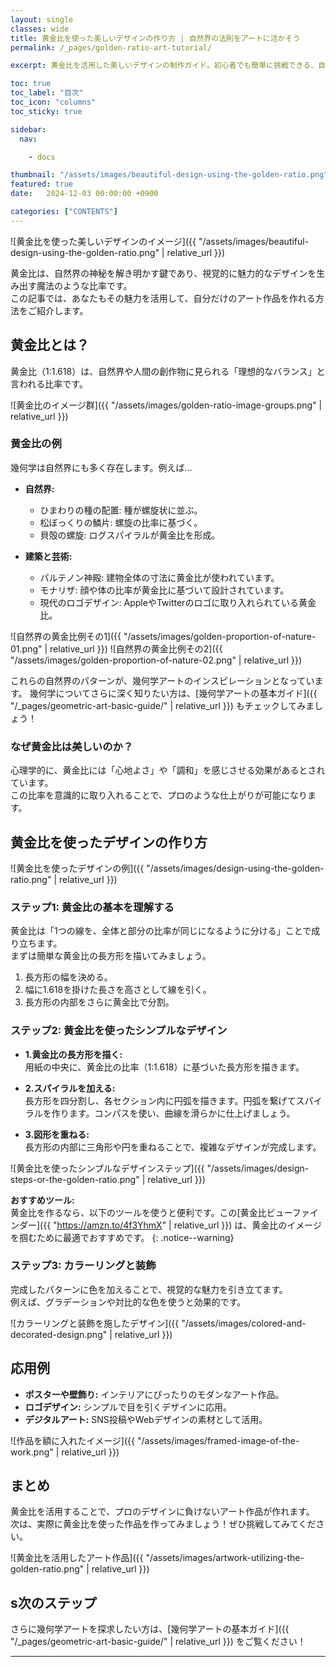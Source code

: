 ```yaml
---
layout: single
classes: wide
title: 黄金比を使った美しいデザインの作り方 | 自然界の法則をアートに活かそう
permalink: /_pages/golden-ratio-art-tutorial/

excerpt: 黄金比を活用した美しいデザインの制作ガイド。初心者でも簡単に挑戦できる、自然界の法則を取り入れたアートの作り方を解説！

toc: true
toc_label: "目次"
toc_icon: "columns"
toc_sticky: true

sidebar:
  nav:

    - docs

thumbnail: "/assets/images/beautiful-design-using-the-golden-ratio.png"
featured: true
date:   2024-12-03 00:00:00 +0900

categories: ["CONTENTS"]
---
```


![黄金比を使った美しいデザインのイメージ]({{ "/assets/images/beautiful-design-using-the-golden-ratio.png" | relative_url }})

黄金比は、自然界の神秘を解き明かす鍵であり、視覚的に魅力的なデザインを生み出す魔法のような比率です。  
この記事では、あなたもその魅力を活用して、自分だけのアート作品を作れる方法をご紹介します。  

## 黄金比とは？

黄金比（1:1.618）は、自然界や人間の創作物に見られる「理想的なバランス」と言われる比率です。

![黄金比のイメージ群]({{ "/assets/images/golden-ratio-image-groups.png" | relative_url }})

### 黄金比の例
幾何学は自然界にも多く存在します。例えば…

* **自然界:**
  - ひまわりの種の配置: 種が螺旋状に並ぶ。  
  - 松ぼっくりの鱗片: 螺旋の比率に基づく。 
  - 貝殻の螺旋: ログスパイラルが黄金比を形成。   

* **建築と芸術:**
  - パルテノン神殿: 建物全体の寸法に黄金比が使われています。  
  - モナリザ: 顔や体の比率が黄金比に基づいて設計されています。  
  - 現代のロゴデザイン: AppleやTwitterのロゴに取り入れられている黄金比。  

![自然界の黄金比例その1]({{ "/assets/images/golden-proportion-of-nature-01.png" | relative_url }})
![自然界の黄金比例その2]({{ "/assets/images/golden-proportion-of-nature-02.png" | relative_url }})


これらの自然界のパターンが、幾何学アートのインスピレーションとなっています。
幾何学についてさらに深く知りたい方は、[幾何学アートの基本ガイド]({{ "/_pages/geometric-art-basic-guide/" | relative_url }}) もチェックしてみましょう！


### なぜ黄金比は美しいのか？
心理学的に、黄金比には「心地よさ」や「調和」を感じさせる効果があるとされています。  
この比率を意識的に取り入れることで、プロのような仕上がりが可能になります。



## 黄金比を使ったデザインの作り方
![黄金比を使ったデザインの例]({{ "/assets/images/design-using-the-golden-ratio.png" | relative_url }})

### ステップ1: 黄金比の基本を理解する 
黄金比は「1つの線を、全体と部分の比率が同じになるように分ける」ことで成り立ちます。  
まずは簡単な黄金比の長方形を描いてみましょう。

1. 長方形の幅を決める。  
2. 幅に1.618を掛けた長さを高さとして線を引く。  
3. 長方形の内部をさらに黄金比で分割。  

### ステップ2: 黄金比を使ったシンプルなデザイン

* **1.黄金比の長方形を描く:**  
用紙の中央に、黄金比の比率（1:1.618）に基づいた長方形を描きます。

* **2.スパイラルを加える:**  
長方形を四分割し、各セクション内に円弧を描きます。円弧を繋げてスパイラルを作ります。コンパスを使い、曲線を滑らかに仕上げましょう。  

* **3.図形を重ねる:**  
長方形の内部に三角形や円を重ねることで、複雑なデザインが完成します。

![黄金比を使ったシンプルなデザインステップ]({{ "/assets/images/design-steps-or-the-golden-ratio.png" | relative_url }})


**おすすめツール:**  
黄金比を作るなら、以下のツールを使うと便利です。この[黄金比ビューファインダー]({{ "https://amzn.to/4f3YhmX" | relative_url }}) は、黄金比のイメージを掴むために最適でおすすめです。
{: .notice--warning}

### ステップ3: カラーリングと装飾

完成したパターンに色を加えることで、視覚的な魅力を引き立てます。  
例えば、グラデーションや対比的な色を使うと効果的です。

![カラーリングと装飾を施したデザイン]({{ "/assets/images/colored-and-decorated-design.png" | relative_url }})


## 応用例

* **ポスターや壁飾り:** インテリアにぴったりのモダンなアート作品。
* **ロゴデザイン:** シンプルで目を引くデザインに応用。
* **デジタルアート:** SNS投稿やWebデザインの素材として活用。


![作品を額に入れたイメージ]({{ "/assets/images/framed-image-of-the-work.png" | relative_url }})


## まとめ

黄金比を活用することで、プロのデザインに負けないアート作品が作れます。  
次は、実際に黄金比を使った作品を作ってみましょう！ぜひ挑戦してみてください。

![黄金比を活用したアート作品]({{ "/assets/images/artwork-utilizing-the-golden-ratio.png" | relative_url }})



## s次のステップ
さらに幾何学アートを探求したい方は、[幾何学アートの基本ガイド]({{ "/_pages/geometric-art-basic-guide/" | relative_url }}) をご覧ください！


---
